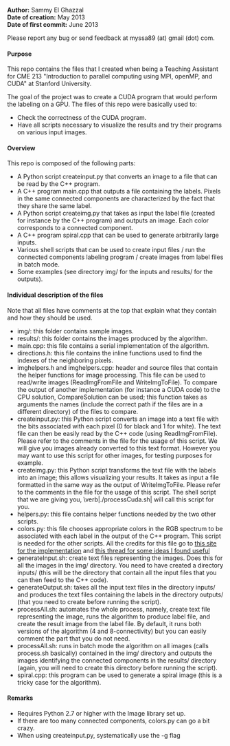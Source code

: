 **Author:** Sammy El Ghazzal  
**Date of creation:** May 2013  
**Date of first commit:** June 2013  

Please report any bug or send feedback at myssa89 (at) gmail (dot) com.  
#### Purpose  

This repo contains the files that I created when being a Teaching Assistant for CME 213 "Introduction to parallel computing using MPI, openMP, and CUDA" at Stanford University. 

The goal of the project was to create a CUDA program that would perform the labeling on a GPU. The files of this repo were basically used to: 
* Check the correctness of the CUDA program.
* Have all scripts necessary to visualize the results and try their programs on various input images.

#### Overview

This repo is composed of the following parts: 
* A Python script createinput.py that converts an image to a file that can be read by the C++ program.
* A C++ program main.cpp that outputs a file containing the labels. Pixels in the same connected components are characterized by the fact that they share the same label. 
* A Python script createimg.py that takes as input the label file (created for instance by the C++ program) and outputs an image. Each color corresponds to a connected component.
* A C++ program spiral.cpp that can be used to generate arbitrarily large inputs. 
* Various shell scripts that can be used to create input files / run the connected components labeling program / create images from label files in batch mode.
* Some examples (see directory img/ for the inputs and results/ for the outputs).

#### Individual description of the files

Note that all files have comments at the top that explain what they contain and how they should be used. 

* img/: this folder contains sample images.
* results/: this folder contains the images produced by the algorithm.
* main.cpp: this file contains a serial implementation of the algorithm.
* directions.h: this file contains the inline functions used to find the indexes of the neighboring pixels.
* imghelpers.h and imghelpers.cpp: header and source files that contain the helper functions for image processing. This file can be used to read/write images (ReadImgFromFile and WriteImgToFile). To compare the output of another implementation (for instance a CUDA code) to the CPU solution, CompareSolution can be used; this function takes as arguments the names (include the correct path if the files are in a different directory) of the files to compare. 
* createinput.py: this Python script converts an image into a text file with the bits associated with each pixel (0 for black and 1 for white). The text file can then be easily read by the C++ code (using ReadImgFromFile). Please refer to the comments 
in the file for the usage of this script. We will give you images already converted to this text format. However you may want to use this script for other images, for testing purposes for example.
* createimg.py: this Python script transforms the text file with the labels into an image; this allows visualizing your results. It takes as input a file 
formatted in the same way as the output of WriteImgToFile. Please refer to the comments 
in the file for the usage of this script. The shell script that we are giving you, \verb|./processCuda.sh| will call this script for you.
* helpers.py: this file contains helper functions needed by the two other scripts. 
* colors.py: this file chooses appropriate colors in the RGB spectrum to be associated with each label in the output of the C++ program. This script is needed for the other scripts. All the credits for this file go to [this site for the implementation](http://www.8bitrobot.com/wp-content/uploads/2011/09/colorgen.txt) and [this thread for some ideas I found useful](http://stackoverflow.com/questions/4296249/how-do-i-convert-a-hex-triplet-to-an-rgb-tuple-and-back)
* generateInput.sh: create text files representing the images. Does this for all the images in the img/ directory. You need to have created a directory inputs/ (this will be the directory that contain all the input files that you can then feed to the C++ code). 
* generateOutput.sh: takes all the input text files in the directory inputs/ and produces the text files containing the labels in the directory outputs/ (that you need to create before running the script). 
* processAll.sh: automates the whole process, namely, create text file representing the image, runs the algorithm to produce label file, and create the result image from the label file. By default, it runs both versions of the algorithm (4 and 8-connectivity) but you can easily comment the part that you do not need. 
* processAll.sh: runs in batch mode the algorithm on all images (calls process.sh basically) contained in the img/ directory and outputs the images identifying the connected components in the results/ directory (again, you will need to create this directory before running the script). 
* spiral.cpp: this program can be used to generate a spiral image (this is a tricky case for the algorithm).

#### Remarks  
* Requires Python 2.7 or higher with the Image library set up. 
* If there are too many connected components, colors.py can go a bit crazy. 
* When using createinput.py, systematically use the -g flag
